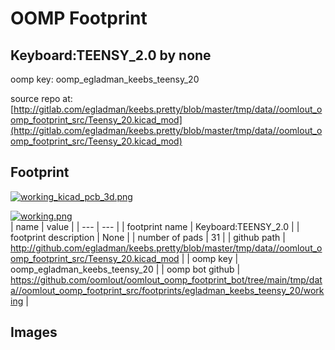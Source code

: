 # OOMP Footprint  
## Keyboard:TEENSY_2.0  by none  
  
oomp key: oomp_egladman_keebs_teensy_20  
  
source repo at: [http://gitlab.com/egladman/keebs.pretty/blob/master/tmp/data//oomlout_oomp_footprint_src/Teensy_20.kicad_mod](http://gitlab.com/egladman/keebs.pretty/blob/master/tmp/data//oomlout_oomp_footprint_src/Teensy_20.kicad_mod)  
## Footprint  
  
[![working_kicad_pcb_3d.png](working_kicad_pcb_3d_600.png)](working_kicad_pcb_3d.png)  
  
[![working.png](working_600.png)](working.png)  
| name | value | 
| --- | --- | 
| footprint name | Keyboard:TEENSY_2.0 | 
| footprint description | None | 
| number of pads | 31 | 
| github path | http://github.com/egladman/keebs.pretty/blob/master/tmp/data//oomlout_oomp_footprint_src/Teensy_20.kicad_mod | 
| oomp key | oomp_egladman_keebs_teensy_20 | 
| oomp bot github | https://github.com/oomlout/oomlout_oomp_footprint_bot/tree/main/tmp/data//oomlout_oomp_footprint_src/footprints/egladman_keebs_teensy_20/working | 
## Images  
